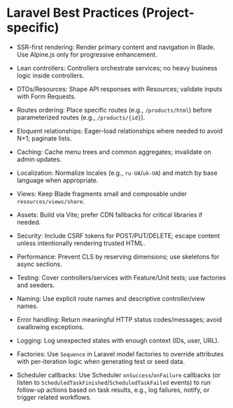 # Laravel Best Practices (Project-specific)

- SSR-first rendering: Render primary content and navigation in Blade. Use Alpine.js only for progressive enhancement.
- Lean controllers: Controllers orchestrate services; no heavy business logic inside controllers.
- DTOs/Resources: Shape API responses with Resources; validate inputs with Form Requests.
- Routes ordering: Place specific routes (e.g., `/products/html`) before parameterized routes (e.g., `/products/{id}`).
- Eloquent relationships: Eager-load relationships where needed to avoid N+1; paginate lists.
- Caching: Cache menu trees and common aggregates; invalidate on admin updates.
- Localization: Normalize locales (e.g., `ru-UA`/`uk-UA`) and match by base language when appropriate.
- Views: Keep Blade fragments small and composable under `resources/views/share`.
- Assets: Build via Vite; prefer CDN fallbacks for critical libraries if needed.
- Security: Include CSRF tokens for POST/PUT/DELETE; escape content unless intentionally rendering trusted HTML.
- Performance: Prevent CLS by reserving dimensions; use skeletons for async sections.
- Testing: Cover controllers/services with Feature/Unit tests; use factories and seeders.
- Naming: Use explicit route names and descriptive controller/view names.
- Error handling: Return meaningful HTTP status codes/messages; avoid swallowing exceptions.
- Logging: Log unexpected states with enough context (IDs, user, URL).

- Factories: Use `Sequence` in Laravel model factories to override attributes with per-iteration logic when generating test or seed data.

- Scheduler callbacks: Use Scheduler `onSuccess`/`onFailure` callbacks (or listen to `ScheduledTaskFinished`/`ScheduledTaskFailed` events) to run follow-up actions based on task results, e.g., log failures, notify, or trigger related workflows.
